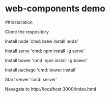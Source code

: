 # web-components demo

##Installation

Clone the respository 

Install node
'cmd: brew install node'

Install serve
'cmd: npm install -g serve'

Install bower
'cmd: npm install -g bower'

Install package
'cmd: bower install'

Start server
'cmd: server'

Navagate to http://localhost:3000/index.html
